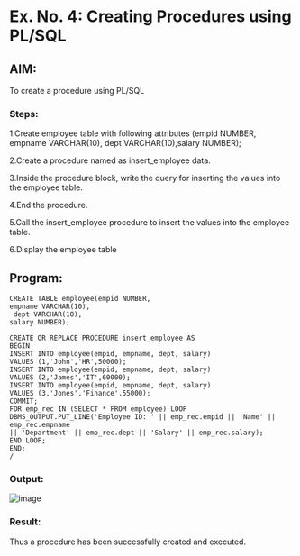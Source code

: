 # Ex. No. 4: Creating Procedures using PL/SQL
## AIM:
To create a procedure using PL/SQL
### Steps:

1.Create employee table with following attributes (empid NUMBER, empname VARCHAR(10), dept VARCHAR(10),salary NUMBER);

2.Create a procedure named as insert_employee data.

3.Inside the procedure block, write the query for inserting the values into the employee table.

4.End the procedure.

5.Call the insert_employee procedure to insert the values into the employee table.

6.Display the employee table

## Program:
```
CREATE TABLE employee(empid NUMBER,
empname VARCHAR(10),
 dept VARCHAR(10),
salary NUMBER);

CREATE OR REPLACE PROCEDURE insert_employee AS
BEGIN
INSERT INTO employee(empid, empname, dept, salary)
VALUES (1,'John','HR',50000);
INSERT INTO employee(empid, empname, dept, salary)
VALUES (2,'James','IT',60000);
INSERT INTO employee(empid, empname, dept, salary)
VALUES (3,'Jones','Finance',55000);
COMMIT;
FOR emp_rec IN (SELECT * FROM employee) LOOP
DBMS_OUTPUT.PUT_LINE('Employee ID: ' || emp_rec.empid || 'Name' || emp_rec.empname
|| 'Department' || emp_rec.dept || 'Salary' || emp_rec.salary);
END LOOP;
END;
/
```
### Output:

![image](https://github.com/Safeeq-Fazil/Ex-No-4-Creating-Procedures-using-PL-SQL/assets/118680361/5214fe36-ed6e-42ea-b839-d6fd5b46e661)


### Result:

Thus a procedure has been successfully created and executed.
